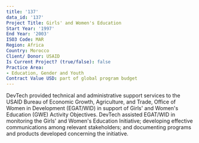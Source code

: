 ```yaml
---
title: '137'
data_id: '137'
Project Title: Girls' and Women's Education
Start Year: '1997'
End Year: '2003'
ISO3 Code: MAR
Region: Africa
Country: Morocco
Client/ Donor: USAID
Is Current Project? (true/false): false
Practice Area:
- Education, Gender and Youth
Contract Value USD: part of global program budget
---
```


DevTech provided technical and administrative support services to the USAID Bureau of Economic Growth, Agriculture, and Trade, Office of Women in Development (EGAT/WID) in support of Girls' and Women's Education (GWE) Activity Objectives. DevTech assisted EGAT/WID in monitoring the Girls' and Women's Education Initiative; developing effective communications among relevant stakeholders; and documenting programs and products developed concerning the initiative.